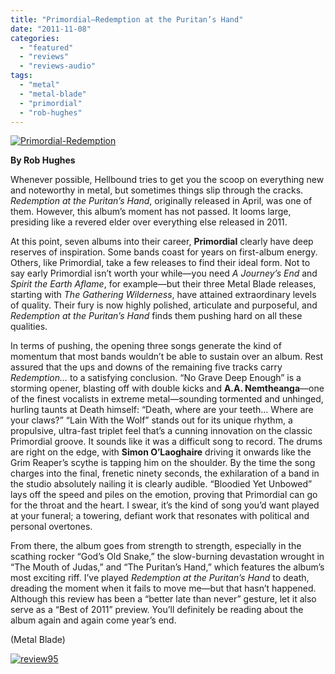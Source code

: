 ```yaml
---
title: "Primordial—Redemption at the Puritan’s Hand"
date: "2011-11-08"
categories: 
  - "featured"
  - "reviews"
  - "reviews-audio"
tags: 
  - "metal"
  - "metal-blade"
  - "primordial"
  - "rob-hughes"
---
```


[![](http://www.hellbound.ca/wp-content/uploads/2011/11/Primordial-Redemption.jpg "Primordial-Redemption")](http://www.hellbound.ca/wp-content/uploads/2011/11/Primordial-Redemption.jpg)

**By Rob Hughes**

Whenever possible, Hellbound tries to get you the scoop on everything new and noteworthy in metal, but sometimes things slip through the cracks. _Redemption at the Puritan’s Hand_, originally released in April, was one of them. However, this album’s moment has not passed. It looms large, presiding like a revered elder over everything else released in 2011.

At this point, seven albums into their career, **Primordial** clearly have deep reserves of inspiration. Some bands coast for years on first-album energy. Others, like Primordial, take a few releases to find their ideal form. Not to say early Primordial isn’t worth your while—you need _A Journey’s End_ and _Spirit the Earth Aflame_, for example—but their three Metal Blade releases, starting with _The Gathering Wilderness_, have attained extraordinary levels of quality. Their fury is now highly polished, articulate and purposeful, and _Redemption at the Puritan’s Hand_ finds them pushing hard on all these qualities.

In terms of pushing, the opening three songs generate the kind of momentum that most bands wouldn’t be able to sustain over an album. Rest assured that the ups and downs of the remaining five tracks carry _Redemption…_ to a satisfying conclusion. “No Grave Deep Enough” is a storming opener, blasting off with double kicks and **A.A. Nemtheanga**—one of the finest vocalists in extreme metal—sounding tormented and unhinged, hurling taunts at Death himself: “Death, where are your teeth… Where are your claws?” “Lain With the Wolf” stands out for its unique rhythm, a propulsive, ultra-fast triplet feel that’s a cunning innovation on the classic Primordial groove. It sounds like it was a difficult song to record. The drums are right on the edge, with **Simon O’Laoghaire** driving it onwards like the Grim Reaper’s scythe is tapping him on the shoulder. By the time the song charges into the final, frenetic ninety seconds, the exhilaration of a band in the studio absolutely nailing it is clearly audible. “Bloodied Yet Unbowed” lays off the speed and piles on the emotion, proving that Primordial can go for the throat and the heart. I swear, it’s the kind of song you’d want played at your funeral; a towering, defiant work that resonates with political and personal overtones.

From there, the album goes from strength to strength, especially in the scathing rocker “God’s Old Snake,” the slow-burning devastation wrought in “The Mouth of Judas,” and “The Puritan’s Hand,” which features the album’s most exciting riff. I’ve played _Redemption at the Puritan’s Hand_ to death, dreading the moment when it fails to move me—but that hasn’t happened. Although this review has been a “better late than never” gesture, let it also serve as a “Best of 2011” preview. You’ll definitely be reading about the album again and again come year’s end.

(Metal Blade)

[![](http://www.hellbound.ca/wp-content/uploads/2009/07/review951.png "review95")](http://www.hellbound.ca/wp-content/uploads/2009/07/review951.png)
